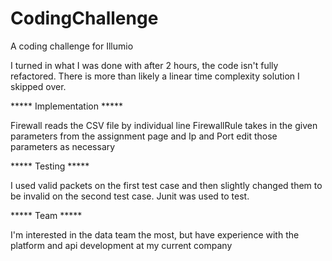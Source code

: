 # CodingChallenge
A coding challenge for Illumio

I turned in what I was done with after 2 hours, the code isn't fully refactored. There is more than likely a linear time complexity solution I skipped over.

***** Implementation *****

Firewall reads the CSV file by individual line
FirewallRule takes in the given parameters from the assignment page and Ip and Port edit those parameters as necessary


***** Testing *****

I used valid packets on the first test case and then slightly changed them to be invalid on the second test case. Junit was used to test.

***** Team *****

I'm interested in the data team the most, but have experience with the platform and api development at my current company
